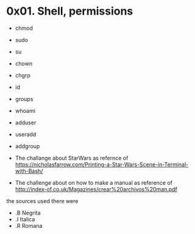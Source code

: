 # 0x01. Shell, permissions
- chmod
- sudo
- su
- chown
- chgrp
- id
- groups
- whoami
- adduser
- useradd
- addgroup

- The challange about StarWars as refernce of https://nicholasfarrow.com/Printing-a-Star-Wars-Scene-in-Terminal-with-Bash/

- The challenge about on how to make a manual as reference of http://index-of.co.uk/Magazines/crear%20archivos%20man.pdf

the sources used there were 
- .B Negrita
- .I Italica
- .R Romana

